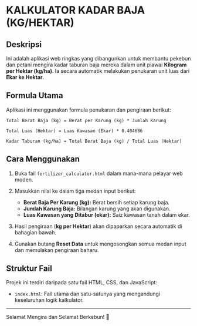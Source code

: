 # KALKULATOR KADAR BAJA (KG/HEKTAR)

## Deskripsi

Ini adalah aplikasi web ringkas yang dibangunkan untuk membantu pekebun dan petani mengira kadar taburan baja mereka dalam unit piawai **Kilogram per Hektar (kg/ha)**. Ia secara automatik melakukan penukaran unit luas dari **Ekar ke Hektar**.

## Formula Utama

Aplikasi ini menggunakan formula penukaran dan pengiraan berikut:

```
Total Berat Baja (kg) = Berat per Karung (kg) * Jumlah Karung

Total Luas (Hektar) = Luas Kawasan (Ekar) * 0.404686

Kadar Taburan (kg/ha) = Total Berat Baja (kg) / Total Luas (Hektar)
```

## Cara Menggunakan

1. Buka fail `fertilizer_calculator.html` dalam mana-mana pelayar web moden.
2. Masukkan nilai ke dalam tiga medan input berikut:

   * **Berat Baja Per Karung (kg):** Berat bersih setiap karung baja.
   * **Jumlah Karung Baja:** Bilangan karung yang akan digunakan.
   * **Luas Kawasan yang Ditabur (ekar):** Saiz kawasan tanah dalam ekar.
3. Hasil pengiraan (**kg per Hektar**) akan dipaparkan secara automatik di bahagian bawah.
4. Gunakan butang **Reset Data** untuk mengosongkan semua medan input dan memulakan pengiraan baharu.

## Struktur Fail

Projek ini terdiri daripada satu fail HTML, CSS, dan JavaScript:

* `index.html`: Fail utama dan satu-satunya yang mengandungi keseluruhan logik kalkulator.

---

Selamat Mengira dan Selamat Berkebun! 🌱
